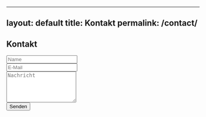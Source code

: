 <head>
    <link rel="stylesheet" href="styles.css">  <!-- Der Pfad zur CSS-Datei -->
</head>

---
layout: default
title: Kontakt
permalink: /contact/
---

<div class="contact-form" id="kontakt">
        <h2>Kontakt</h2>
        <form>
            <input type="text" placeholder="Name" required><br>
            <input type="email" placeholder="E-Mail" required><br>
            <textarea placeholder="Nachricht" rows="5" required></textarea><br>
            <button type="submit">Senden</button>
        </form>
</div>
